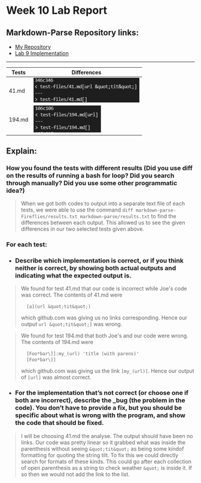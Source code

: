 # Week 10 Lab Report

## Markdown-Parse Repository links:
- [My Repository](https://github.com/Aziiz0/markdown-parse-Fireflies)
- [Lab 9 Implementation](https://github.com/ucsd-cse15l-w22/markdown-parse)

---

|Tests| Differences |
|--------|----------|
| 41.md  |![Image](41.md_difference.png)|
| 194.md |![Image](194.md_difference.png)|

## Explain:

### How you found the tests with different results (Did you use diff on the results of running a bash for loop? Did you search through manually? Did you use some other programmatic idea?)
> When we got both codes to output into a separate text file of each tests, we were able to use the command ```diff markdown-parse-Fireflies/results.txt markdown-parse/results.txt``` to find the differences between each output. This allowed us to see the given differences in our two selected tests given above.

### For each test:

- ### Describe which implementation is correct, or if you think neither is correct, by showing both actual outputs and indicating what the expected output is.

> We found for test 41.md that our code is incorrect while Joe's code was correct. The contents of 41.md were
>        
>       [a](url &quot;tit&quot;)
>        
> which github.com was giving us no links corresponding. Hence our output ```url &quot;tit&quot;]``` was wrong.

> We found for test 194.md that both Joe's and our code were wrong. The contents of 194.md were 
>
>       [Foo*bar\]]:my_(url) 'title (with parens)'
>       [Foo*bar\]]
>
> which github.com was giving us the link ```[my_(url)]```.  Hence our output of ```[url]``` was almost correct.

- ### For the implementation that’s not correct (or choose one if both are incorrect), describe the _bug (the problem in the code). You don’t have to provide a fix, but you should be specific about what is wrong with the program, and show the code that should be fixed.

> I will be choosing 41.md the analyse. The output should have been no links. Our code was pretty linear so it grabbed what was inside the parenthesis without seeing ```&quot;tit&quot;``` as being some kindof formatting for quoting the string tilt. To fix this we could directly search for formats of these kinds. This could go after each collection of open parenthesis as a string to check weather ```&quot;``` is inside it. If so then we would not add the link to the list.